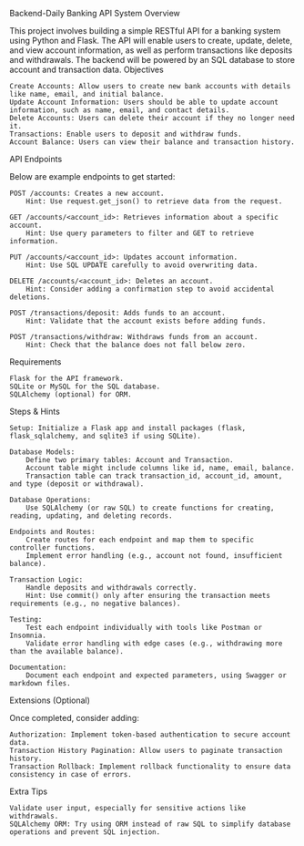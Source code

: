 Backend-Daily
Banking API System
Overview

This project involves building a simple RESTful API for a banking system using Python and Flask. The API will enable users to create, update, delete, and view account information, as well as perform transactions like deposits and withdrawals. The backend will be powered by an SQL database to store account and transaction data.
Objectives

    Create Accounts: Allow users to create new bank accounts with details like name, email, and initial balance.
    Update Account Information: Users should be able to update account information, such as name, email, and contact details.
    Delete Accounts: Users can delete their account if they no longer need it.
    Transactions: Enable users to deposit and withdraw funds.
    Account Balance: Users can view their balance and transaction history.

API Endpoints

Below are example endpoints to get started:

    POST /accounts: Creates a new account.
        Hint: Use request.get_json() to retrieve data from the request.

    GET /accounts/<account_id>: Retrieves information about a specific account.
        Hint: Use query parameters to filter and GET to retrieve information.

    PUT /accounts/<account_id>: Updates account information.
        Hint: Use SQL UPDATE carefully to avoid overwriting data.

    DELETE /accounts/<account_id>: Deletes an account.
        Hint: Consider adding a confirmation step to avoid accidental deletions.

    POST /transactions/deposit: Adds funds to an account.
        Hint: Validate that the account exists before adding funds.

    POST /transactions/withdraw: Withdraws funds from an account.
        Hint: Check that the balance does not fall below zero.

Requirements

    Flask for the API framework.
    SQLite or MySQL for the SQL database.
    SQLAlchemy (optional) for ORM.

Steps & Hints

    Setup: Initialize a Flask app and install packages (flask, flask_sqlalchemy, and sqlite3 if using SQLite).

    Database Models:
        Define two primary tables: Account and Transaction.
        Account table might include columns like id, name, email, balance.
        Transaction table can track transaction_id, account_id, amount, and type (deposit or withdrawal).

    Database Operations:
        Use SQLAlchemy (or raw SQL) to create functions for creating, reading, updating, and deleting records.

    Endpoints and Routes:
        Create routes for each endpoint and map them to specific controller functions.
        Implement error handling (e.g., account not found, insufficient balance).

    Transaction Logic:
        Handle deposits and withdrawals correctly.
        Hint: Use commit() only after ensuring the transaction meets requirements (e.g., no negative balances).

    Testing:
        Test each endpoint individually with tools like Postman or Insomnia.
        Validate error handling with edge cases (e.g., withdrawing more than the available balance).

    Documentation:
        Document each endpoint and expected parameters, using Swagger or markdown files.

Extensions (Optional)

Once completed, consider adding:

    Authorization: Implement token-based authentication to secure account data.
    Transaction History Pagination: Allow users to paginate transaction history.
    Transaction Rollback: Implement rollback functionality to ensure data consistency in case of errors.

Extra Tips

    Validate user input, especially for sensitive actions like withdrawals.
    SQLAlchemy ORM: Try using ORM instead of raw SQL to simplify database operations and prevent SQL injection.
